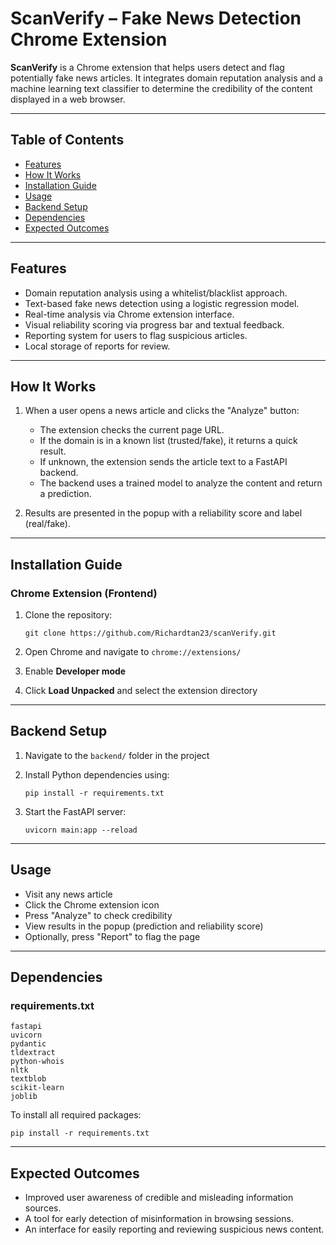 # ScanVerify – Fake News Detection Chrome Extension

**ScanVerify** is a Chrome extension that helps users detect and flag potentially fake news articles. It integrates domain reputation analysis and a machine learning text classifier to determine the credibility of the content displayed in a web browser.

---

## Table of Contents

* [Features](#features)
* [How It Works](#how-it-works)
* [Installation Guide](#installation-guide)
* [Usage](#usage)
* [Backend Setup](#backend-setup)
* [Dependencies](#dependencies)
* [Expected Outcomes](#expected-outcomes)
---

## Features

* Domain reputation analysis using a whitelist/blacklist approach.
* Text-based fake news detection using a logistic regression model.
* Real-time analysis via Chrome extension interface.
* Visual reliability scoring via progress bar and textual feedback.
* Reporting system for users to flag suspicious articles.
* Local storage of reports for review.

---

## How It Works

1. When a user opens a news article and clicks the "Analyze" button:

   * The extension checks the current page URL.
   * If the domain is in a known list (trusted/fake), it returns a quick result.
   * If unknown, the extension sends the article text to a FastAPI backend.
   * The backend uses a trained model to analyze the content and return a prediction.
2. Results are presented in the popup with a reliability score and label (real/fake).

---

## Installation Guide

### Chrome Extension (Frontend)

1. Clone the repository:

   ```
   git clone https://github.com/Richardtan23/scanVerify.git
   ```
2. Open Chrome and navigate to `chrome://extensions/`
3. Enable **Developer mode**
4. Click **Load Unpacked** and select the extension directory

---

## Backend Setup

1. Navigate to the `backend/` folder in the project
2. Install Python dependencies using:

   ```
   pip install -r requirements.txt
   ```
3. Start the FastAPI server:

   ```
   uvicorn main:app --reload
   ```

---

## Usage

* Visit any news article
* Click the Chrome extension icon
* Press "Analyze" to check credibility
* View results in the popup (prediction and reliability score)
* Optionally, press "Report" to flag the page

---

## Dependencies

### requirements.txt

```
fastapi
uvicorn
pydantic
tldextract
python-whois
nltk
textblob
scikit-learn
joblib
```

To install all required packages:

```
pip install -r requirements.txt
```

---

## Expected Outcomes

* Improved user awareness of credible and misleading information sources.
* A tool for early detection of misinformation in browsing sessions.
* An interface for easily reporting and reviewing suspicious news content.

